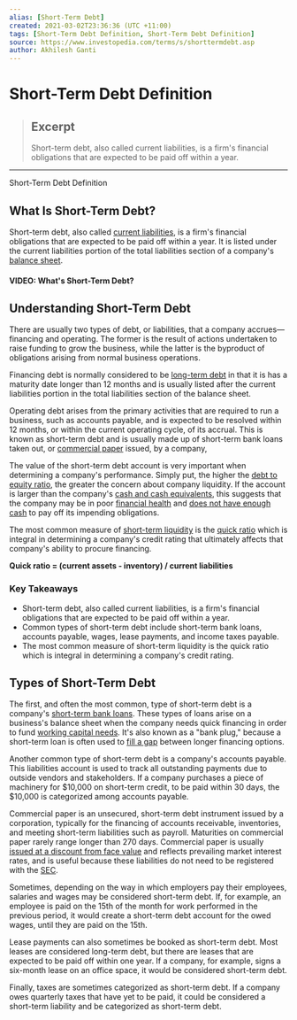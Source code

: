 ```yaml
---
alias: [Short-Term Debt]
created: 2021-03-02T23:36:36 (UTC +11:00)
tags: [Short-Term Debt Definition, Short-Term Debt Definition]
source: https://www.investopedia.com/terms/s/shorttermdebt.asp
author: Akhilesh Ganti
---
```


# Short-Term Debt Definition

> ## Excerpt
> Short-term debt, also called current liabilities, is a firm's financial obligations that are expected to be paid off within a year.

---

Short-Term Debt Definition
## What Is Short-Term Debt?

Short-term debt, also called [current liabilities](https://www.investopedia.com/terms/c/currentliabilities.asp), is a firm's financial obligations that are expected to be paid off within a year. It is listed under the current liabilities portion of the total liabilities section of a company's [balance sheet](https://www.investopedia.com/terms/b/balancesheet.asp).

#### VIDEO: What's Short-Term Debt?

## Understanding Short-Term Debt

There are usually two types of debt, or liabilities, that a company accrues—financing and operating. The former is the result of actions undertaken to raise funding to grow the business, while the latter is the byproduct of obligations arising from normal business operations.

Financing debt is normally considered to be [long-term debt](https://www.investopedia.com/terms/l/longtermdebt.asp) in that it is has a maturity date longer than 12 months and is usually listed after the current liabilities portion in the total liabilities section of the balance sheet.

Operating debt arises from the primary activities that are required to run a business, such as accounts payable, and is expected to be resolved within 12 months, or within the current operating cycle, of its accrual. This is known as short-term debt and is usually made up of short-term bank loans taken out, or [commercial paper](https://www.investopedia.com/terms/c/commercialpaper.asp) issued, by a company,

The value of the short-term debt account is very important when determining a company's performance. Simply put, the higher the [debt to equity ratio](https://www.investopedia.com/terms/d/debtequityratio.asp), the greater the concern about company liquidity. If the account is larger than the company's [cash and cash equivalents](https://www.investopedia.com/terms/c/cashandcashequivalents.asp), this suggests that the company may be in poor [financial health](https://www.investopedia.com/terms/f/financial-health.asp) and [does not have enough cash](https://www.investopedia.com/articles/personal-finance/111714/8-alternatives-credit-card-cash-advance.asp) to pay off its impending obligations.

The most common measure of [short-term liquidity](https://www.investopedia.com/terms/s/shortfall.asp) is the [quick ratio](https://www.investopedia.com/terms/q/quickratio.asp) which is integral in determining a company's credit rating that ultimately affects that company's ability to procure financing.

**Quick ratio = (current assets - inventory) / current liabilities**

### Key Takeaways

-   Short-term debt, also called current liabilities, is a firm's financial obligations that are expected to be paid off within a year.
-   Common types of short-term debt include short-term bank loans, accounts payable, wages, lease payments, and income taxes payable.
-   The most common measure of short-term liquidity is the quick ratio which is integral in determining a company's credit rating.

## Types of Short-Term Debt

The first, and often the most common, type of short-term debt is a company's [short-term bank loans](https://www.investopedia.com/terms/b/bridgeloan.asp). These types of loans arise on a business's balance sheet when the company needs quick financing in order to fund [working capital needs](https://www.investopedia.com/ask/answers/062714/whats-difference-between-weighted-average-cost-capital-wacc-and-internal-rate-return-irr.asp). It's also known as a "bank plug," because a short-term loan is often used to [fill a gap](https://www.investopedia.com/terms/f/funding-gap.asp) between longer financing options.

Another common type of short-term debt is a company's accounts payable. This liabilities account is used to track all outstanding payments due to outside vendors and stakeholders. If a company purchases a piece of machinery for $10,000 on short-term credit, to be paid within 30 days, the $10,000 is categorized among accounts payable.

Commercial paper is an unsecured, short-term debt instrument issued by a corporation, typically for the financing of accounts receivable, inventories, and meeting short-term liabilities such as payroll. Maturities on commercial paper rarely range longer than 270 days. Commercial paper is usually [issued at a discount from face value](https://www.investopedia.com/terms/1/1-10net30.asp) and reflects prevailing market interest rates, and is useful because these liabilities do not need to be registered with the [SEC](https://www.investopedia.com/terms/s/sec.asp).

Sometimes, depending on the way in which employers pay their employees, salaries and wages may be considered short-term debt. If, for example, an employee is paid on the 15th of the month for work performed in the previous period, it would create a short-term debt account for the owed wages, until they are paid on the 15th.

Lease payments can also sometimes be booked as short-term debt. Most leases are considered long-term debt, but there are leases that are expected to be paid off within one year. If a company, for example, signs a six-month lease on an office space, it would be considered short-term debt.

Finally, taxes are sometimes categorized as short-term debt. If a company owes quarterly taxes that have yet to be paid, it could be considered a short-term liability and be categorized as short-term debt.
